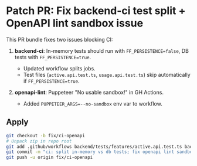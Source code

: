 # Patch PR: Fix backend-ci test split + OpenAPI lint sandbox issue

This PR bundle fixes two issues blocking CI:

1. **backend-ci**: In-memory tests should run with `FF_PERSISTENCE=false`, DB tests with `FF_PERSISTENCE=true`.  
   - Updated workflow splits jobs.  
   - Test files (`active.api.test.ts`, `usage.api.test.ts`) skip automatically if `FF_PERSISTENCE=true`.

2. **openapi-lint**: Puppeteer "No usable sandbox!" in GH Actions.  
   - Added `PUPPETEER_ARGS=--no-sandbox` env var to workflow.

## Apply
```bash
git checkout -b fix/ci-openapi
# Unpack zip in repo root
git add .github/workflows backend/tests/features/active.api.test.ts backend/tests/usage/usage.api.test.ts
git commit -m "ci: split in-memory vs db tests; fix openapi lint sandbox"
git push -u origin fix/ci-openapi
```
